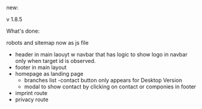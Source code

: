 new:

v 1.8.5

What's done:

robots and sitemap now as js file

- header in main laouyt w navbar that has logic to show logo in navbar only when target id is observed.
- footer in main layout
- homepage as landing page
  - branches list
    -contact button only appears for Desktop Version
  - modal to show contact by clicking on contact or componies in footer
- imprint route
- privacy route
